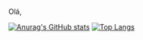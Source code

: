 Olá,

[![Anurag's GitHub stats](https://github-readme-stats.vercel.app/api?username=blbcava&theme=synthwave)](https://github.com/blbcava/github-readme-stats)
[![Top Langs](https://github-readme-stats.vercel.app/api/top-langs/?username=blbcava&layout=donut&theme=synthwave&layout=compact)](https://github.com/blbcava/github-readme-stats)
